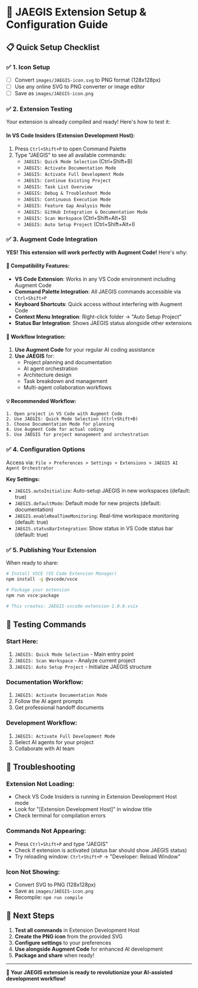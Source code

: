 # 🚀 JAEGIS Extension Setup & Configuration Guide

## 📋 **Quick Setup Checklist**

### ✅ **1. Icon Setup**
- [ ] Convert `images/JAEGIS-icon.svg` to PNG format (128x128px)
- [ ] Use any online SVG to PNG converter or image editor
- [ ] Save as `images/JAEGIS-icon.png`

### ✅ **2. Extension Testing**
Your extension is already compiled and ready! Here's how to test it:

#### **In VS Code Insiders (Extension Development Host):**
1. Press `Ctrl+Shift+P` to open Command Palette
2. Type "JAEGIS" to see all available commands:
   - `JAEGIS: Quick Mode Selection` (Ctrl+Shift+B)
   - `JAEGIS: Activate Documentation Mode`
   - `JAEGIS: Activate Full Development Mode`
   - `JAEGIS: Continue Existing Project`
   - `JAEGIS: Task List Overview`
   - `JAEGIS: Debug & Troubleshoot Mode`
   - `JAEGIS: Continuous Execution Mode`
   - `JAEGIS: Feature Gap Analysis Mode`
   - `JAEGIS: GitHub Integration & Documentation Mode`
   - `JAEGIS: Scan Workspace` (Ctrl+Shift+Alt+S)
   - `JAEGIS: Auto Setup Project` (Ctrl+Shift+Alt+I)

### ✅ **3. Augment Code Integration**

**YES! This extension will work perfectly with Augment Code!** Here's why:

#### **🤝 Compatibility Features:**
- **VS Code Extension**: Works in any VS Code environment including Augment Code
- **Command Palette Integration**: All JAEGIS commands accessible via `Ctrl+Shift+P`
- **Keyboard Shortcuts**: Quick access without interfering with Augment Code
- **Context Menu Integration**: Right-click folder → "Auto Setup Project"
- **Status Bar Integration**: Shows JAEGIS status alongside other extensions

#### **🔄 Workflow Integration:**
1. **Use Augment Code** for your regular AI coding assistance
2. **Use JAEGIS** for:
   - Project planning and documentation
   - AI agent orchestration
   - Architecture design
   - Task breakdown and management
   - Multi-agent collaboration workflows

#### **💡 Recommended Workflow:**
```
1. Open project in VS Code with Augment Code
2. Use JAEGIS: Quick Mode Selection (Ctrl+Shift+B)
3. Choose Documentation Mode for planning
4. Use Augment Code for actual coding
5. Use JAEGIS for project management and orchestration
```

### ✅ **4. Configuration Options**

Access via: `File > Preferences > Settings > Extensions > JAEGIS AI Agent Orchestrator`

**Key Settings:**
- `JAEGIS.autoInitialize`: Auto-setup JAEGIS in new workspaces (default: true)
- `JAEGIS.defaultMode`: Default mode for new projects (default: documentation)
- `JAEGIS.enableRealTimeMonitoring`: Real-time workspace monitoring (default: true)
- `JAEGIS.statusBarIntegration`: Show status in VS Code status bar (default: true)

### ✅ **5. Publishing Your Extension**

When ready to share:
```bash
# Install VSCE (VS Code Extension Manager)
npm install -g @vscode/vsce

# Package your extension
npm run vsce:package

# This creates: JAEGIS-vscode-extension-1.0.0.vsix
```

## 🎯 **Testing Commands**

### **Start Here:**
1. `JAEGIS: Quick Mode Selection` - Main entry point
2. `JAEGIS: Scan Workspace` - Analyze current project
3. `JAEGIS: Auto Setup Project` - Initialize JAEGIS structure

### **Documentation Workflow:**
1. `JAEGIS: Activate Documentation Mode`
2. Follow the AI agent prompts
3. Get professional handoff documents

### **Development Workflow:**
1. `JAEGIS: Activate Full Development Mode`
2. Select AI agents for your project
3. Collaborate with AI team

## 🔧 **Troubleshooting**

### **Extension Not Loading:**
- Check VS Code Insiders is running in Extension Development Host mode
- Look for "[Extension Development Host]" in window title
- Check terminal for compilation errors

### **Commands Not Appearing:**
- Press `Ctrl+Shift+P` and type "JAEGIS"
- Check if extension is activated (status bar should show JAEGIS status)
- Try reloading window: `Ctrl+Shift+P` → "Developer: Reload Window"

### **Icon Not Showing:**
- Convert SVG to PNG (128x128px)
- Save as `images/JAEGIS-icon.png`
- Recompile: `npm run compile`

## 🌟 **Next Steps**

1. **Test all commands** in Extension Development Host
2. **Create the PNG icon** from the provided SVG
3. **Configure settings** to your preferences
4. **Use alongside Augment Code** for enhanced AI development
5. **Package and share** when ready!

---

**🎉 Your JAEGIS extension is ready to revolutionize your AI-assisted development workflow!**
